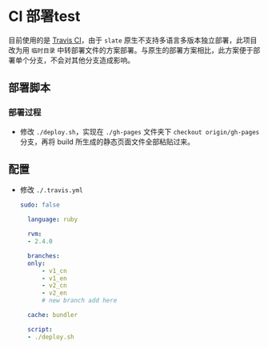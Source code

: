 # CI 部署test

目前使用的是 [Travis CI](https://travis-ci.org/huobiapi/docs)，由于 `slate` 原生不支持多语言多版本独立部署，此项目改为用 `临时目录` 中转部署文件的方案部署。与原生的部署方案相比，此方案便于部署单个分支，不会对其他分支造成影响。

## 部署脚本

### 部署过程
- 修改 `./deploy.sh`，实现在 `./gh-pages` 文件夹下 `checkout origin/gh-pages` 分支，再将 build 所生成的静态页面文件全部粘贴过来。

## 配置
- 修改 `./.travis.yml`
  ```yml
  sudo: false

    language: ruby

    rvm:
    - 2.4.0

    branches:
    only:
        - v1_cn
        - v1_en
        - v2_cn
        - v2_en
        # new branch add here

    cache: bundler

    script: 
    - ./deploy.sh
  ```
